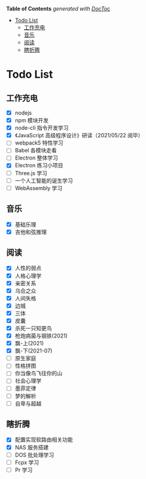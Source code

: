 <!-- START doctoc generated TOC please keep comment here to allow auto update -->
<!-- DON'T EDIT THIS SECTION, INSTEAD RE-RUN doctoc TO UPDATE -->

**Table of Contents** _generated with [DocToc](https://github.com/thlorenz/doctoc)_

- [Todo List](#todo-list)
  - [工作充电](#工作充电)
  - [音乐](#音乐)
  - [阅读](#阅读)
  - [瞎折腾](#瞎折腾)

<!-- END doctoc generated TOC please keep comment here to allow auto update -->

# Todo List

## 工作充电

- [x] nodejs
- [x] npm 模块开发
- [x] node-cli 指令开发学习
- [x] 《JavaScript 高级程序设计》研读（2021/05/22 阅毕）
- [ ] webpack5 特性学习
- [ ] Babel 各模块走看
- [ ] Electron 整体学习
- [x] Electron 练习小项目
- [ ] Three.js 学习
- [ ] 一个人工智能的诞生学习
- [ ] WebAssembly 学习

## 音乐

- [x] 基础乐理
- [x] 吉他和弦推理

## 阅读

- [x] 人性的弱点
- [x] 人格心理学
- [x] 亲密关系
- [x] 乌合之众
- [x] 人间失格
- [x] 边城
- [x] 三体
- [x] 皮囊
- [x] 杀死一只知更鸟
- [x] 枪炮病菌与钢铁(2021)
- [x] 飘-上(2021)
- [x] 飘-下(2021-07)
- [ ] 原生家庭
- [ ] 性格拼图
- [ ] 你当像鸟飞往你的山
- [ ] 社会心理学
- [ ] 墨菲定律
- [ ] 梦的解析
- [ ] 自卑与超越

## 瞎折腾

- [x] 配置实现软路由相关功能
- [x] NAS 服务搭建
- [ ] DOS 批处理学习
- [ ] Fcpx 学习
- [ ] Pr 学习
